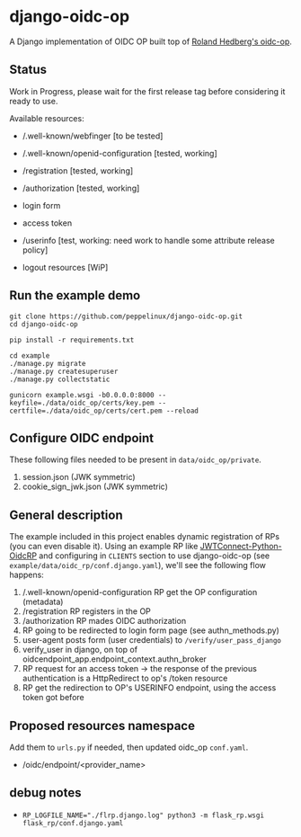 # django-oidc-op
A Django implementation of OIDC OP built top of [Roland Hedberg's oidc-op](https://github.com/rohe/oidc-op).

## Status
Work in Progress, please wait for the first release tag before considering it ready to use.

Available resources:

- /.well-known/webfinger [to be tested]
- /.well-known/openid-configuration [tested, working]

- /registration [tested, working]
- /authorization [tested, working]

- login form
- access token
- /userinfo [test, working: need work to handle some attribute release policy]

- logout resources [WiP]

## Run the example demo

````
git clone https://github.com/peppelinux/django-oidc-op.git
cd django-oidc-op

pip install -r requirements.txt

cd example
./manage.py migrate
./manage.py createsuperuser
./manage.py collectstatic

gunicorn example.wsgi -b0.0.0.0:8000 --keyfile=./data/oidc_op/certs/key.pem --certfile=./data/oidc_op/certs/cert.pem --reload
````

## Configure OIDC endpoint

These following files needed to be present in `data/oidc_op/private`.

1. session.json (JWK symmetric)
2. cookie_sign_jwk.json (JWK symmetric)


## General description

The example included in this project enables dynamic registration of RPs (you can even disable it).
Using an example RP like [JWTConnect-Python-OidcRP](https://github.com/openid/JWTConnect-Python-OidcRP)
and configuring in `CLIENTS` section to use django-oidc-op (see `example/data/oidc_rp/conf.django.yaml`),
we'll see the following flow happens:

1. /.well-known/openid-configuration
   RP get the OP configuration (metadata)
2. /registration
   RP registers in the OP
3. /authorization
   RP mades OIDC authorization
4. RP going to be redirected to login form page (see authn_methods.py)
5. user-agent posts form (user credentials) to `/verify/user_pass_django`
6. verify_user in django, on top of oidcendpoint_app.endpoint_context.authn_broker
7. RP request for an access token -> the response of the previous authentication is a HttpRedirect to op's /token resource
8. RP get the redirection to OP's USERINFO endpoint, using the access token got before

## Proposed resources namespace
Add them to `urls.py` if needed, then updated oidc_op `conf.yaml`.

- /oidc/endpoint/<provider_name>

## debug notes

- `RP_LOGFILE_NAME="./flrp.django.log" python3 -m flask_rp.wsgi flask_rp/conf.django.yaml`
